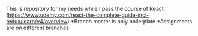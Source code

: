 This is repository for my needs while I pass the course of React (https://www.udemy.com/react-the-complete-guide-incl-redux/learn/v4/overview)
*Branch master is only boilerplate
*Assignments are on different branches

